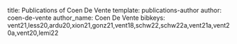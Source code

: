 title: Publications of Coen De Vente
template: publications-author
author: coen-de-vente
author_name: Coen De Vente
bibkeys: vent21,less20,ardu20,xion21,gonz21,vent18,schw22,schw22a,vent21a,vent20a,vent20,lemi22